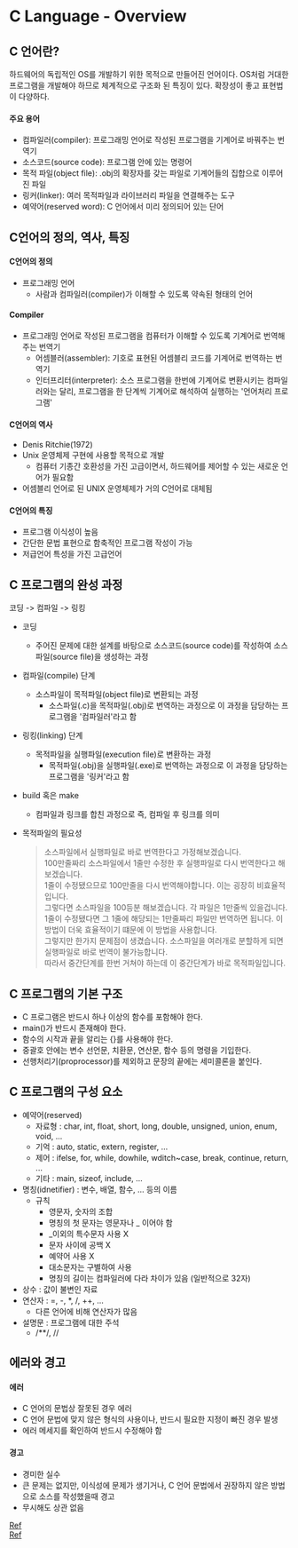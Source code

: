 # C Language - Overview

## C 언어란?
하드웨어의 독립적인 OS를 개발하기 위한 목적으로 만들어진 언어이다.
OS처럼 거대한 프로그램을 개발해야 하므로 체계적으로 구조화 된 특징이 있다.
확장성이 좋고 표현법이 다양하다.

#### 주요 용어
* 컴파일러(compiler): 프로그래밍 언어로 작성된 프로그램을 기계어로 바꿔주는 번역기
* 소스코드(source code): 프로그램 안에 있는 명령어
* 목적 파일(object file): .obj의 확장자를 갖는 파일로 기계어들의 집합으로 이루어진 파일
* 링커(linker): 여러 목적파일과 라이브러리 파일을 연결해주는 도구
* 예약어(reserved word): C 언어에서 미리 정의되어 있는 단어

## C언어의 정의, 역사, 특징
#### C언어의 정의
* 프로그래밍 언어
    * 사람과 컴파일러(compiler)가 이해할 수 있도록 약속된 형태의 언어 

#### Compiler
* 프로그래밍 언어로 작성된 프로그램을 컴퓨터가 이해할 수 있도록 기계어로 번역해 주는 번역기
    * 어셈블러(assembler): 기호로 표현된 어셈블리 코드를 기계어로 번역하는 번역기
    * 인터프리터(interpreter): 소스 프로그램을 한번에 기계어로 변환시키는 컴파일러와는 달리, 프로그램을 한 단계씩 기계어로 해석하여 실행하는 '언어처리 프로그램'

#### C언어의 역사
* Denis Ritchie(1972)
* Unix 운영체제 구현에 사용할 목적으로 개발
    * 컴퓨터 기종간 호환성을 가진 고급이면서, 하드웨어를 제어할 수 있는 새로운 언어가 필요함
* 어셈블리 언어로 된 UNIX 운영체제가 거의 C언어로 대체됨 

#### C언어의 특징
* 프로그램 이식성이 높음
* 간단한 문법 표현으로 함축적인 프로그램 작성이 가능
* 저급언어 특성을 가진 고급언어

## C 프로그램의 완성 과정
코딩 -> 컴파일 -> 링킹
* 코딩
    * 주어진 문제에 대한 설계를 바탕으로 소스코드(source code)를 작성하여 소스파일(source file)을 생성하는 과정
* 컴파일(compile) 단계
    * 소스파일이 목적파일(object file)로 변환되는 과정
        * 소스파일(.c)을 목적파일(.obj)로 번역하는 과정으로 이 과정을 담당하는 프로그램을 '컴파일러'라고 함
* 링킹(linking) 단계
    * 목적파일을 실행파일(execution file)로 변환하는 과정
        * 목적파일(.obj)을 실행파일(.exe)로 번역하는 과정으로 이 과정을 담당하는 프로그램을 '링커'라고 함 

* build 혹은 make
    * 컴파일과 링크를 합친 과정으로 즉, 컴파일 후 링크를 의미


* 목적파일의 필요성
    > 소스파일에서 실행파일로 바로 번역한다고 가정해보겠습니다.  
    100만줄짜리 소스파일에서 1줄만 수정한 후 실행파일로 다시 번역한다고 해보겠습니다.  
    1줄이 수정됐으므로 100만줄을 다시 번역해야합니다. 이는 굉장히 비효율적입니다.  
    그렇다면 소스파일을 100등분 해보겠습니다. 각 파일은 1만줄씩 있을겁니다.  
    1줄이 수정됐다면 그 1줄에 해당되는 1만줄짜리 파일만 번역하면 됩니다. 이 방법이 더욱 효율적이기 떄문에 이 방법을 사용합니다.  
    그렇지만 한가지 문제점이 생겼습니다. 소스파일을 여러개로 분할하게 되면 실행파일로 바로 번역이 불가능합니다.  
    따라서 중간단계를 한번 거쳐야 하는데 이 중간단계가 바로 목적파일입니다.


## C 프로그램의 기본 구조
* C 프로그램은 반드시 하나 이상의 함수를 포함해야 한다.
* main()가 반드시 존재해야 한다.
* 함수의 시작과 끝을 알리는 {}를 사용해야 한다.
* 중괄호 안에는 변수 선언문, 치환문, 연산문, 함수 등의 명령을 기입한다.
* 선행처리기(proprocessor)를 제외하고 문장의 끝에는 세미콜론을 붙인다.

## C 프로그램의 구성 요소
* 예약어(reserved)
    * 자료형 : char, int, float, short, long, double, unsigned, union, enum, void, ...
    * 기억 : auto, static, extern, register, ...
    * 제어 : ifelse, for, while, dowhile, wditch~case, break, continue, return, ...
    * 기타 : main, sizeof, include, ...
* 명칭(idnetifier) : 변수, 배열, 함수, ... 등의 이름
    * 규칙
        * 영문자, 숫자의 조합
        * 명칭의 첫 문자는 영문자나 _ 이어야 함
        * _이외의 특수문자 사용 X
        * 문자 사이에 공백 X
        * 예약어 사용 X
        * 대소문자는 구별하여 사용
        * 명칭의 길이는 컴파일러에 다라 차이가 있음 (일반적으로 32자)
* 상수 : 값이 불변인 자료
* 연산자 : =, -, *, /, ++, ...
    * 다른 언어에 비해 연산자가 많음
* 설명문 : 프로그램에 대한 주석
    * /**/, //

## 에러와 경고
#### 에러
* C 언어의 문법상 잘못된 경우 에러
* C 언어 문법에 맞지 않은 형식의 사용이나, 반드시 필요한 지정이 빠진 경우 발생
* 에러 메세지를 확인하여 반드시 수정해야 함

#### 경고
* 경미한 실수
* 큰 문제는 없지만, 이식성에 문제가 생기거나, C 언어 문법에서 권장하지 않은 방법으로 소스를 작성했을때 경고
* 무시해도 상관 없음


[Ref](https://jeaha.dev/83/)  
[Ref](https://turtlog.tistory.com/3/)
